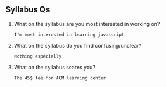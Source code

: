 Syllabus Qs
-----------------------
1. What on the syllabus are you most interested in working on?
   
    `I'm most interested in learning javascript`

2. What on the syllabus do you find confusing/unclear? 

    `Nothing especially`
   
3. What on the syllabus scares you? 

    `The 45$ fee for ACM learning center`
